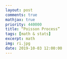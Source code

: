 ```yaml
---
layout: post
comments: true
mathjax: true
priority: 440000
title: “Poisson Process”
tags: [math & stats]
excerpt: math
img: ri.jpg
date: 2019-10-03 12:00:00
---
```

